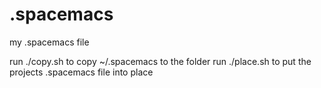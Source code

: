 # .spacemacs

my .spacemacs file

run ./copy.sh to copy ~/.spacemacs to the folder
run ./place.sh to put the projects .spacemacs file into place